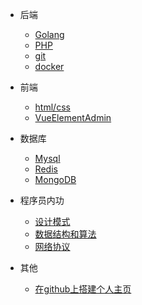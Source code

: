 * 后端
  * [Golang](note/Golang.md)
  * [PHP](note/PHP.md)
  * [git](note/git.md)
  * [docker](note/docker.md)

* 前端
  * [html/css](note/HtmlCss.md)
  <!-- * [NuxtJs](note/NuxtJs.md) -->
  * [VueElementAdmin](note/VueElementAdmin.md)
  <!-- * [ElementUI](note/#) -->

* 数据库
  * [Mysql](note/Mysql.md)
  * [Redis](note/Redis.md)
  * [MongoDB](note/MongoDB.md)
  <!-- * ClickHouse -->

* 程序员内功
  * [设计模式](DesignPatterns.md)
  * [数据结构和算法](DataStructureAndAlgorithms.md)
  * [网络协议](NetworkingProtocol.md)

* 其他
  * [在github上搭建个人主页](note/githubio.md)
